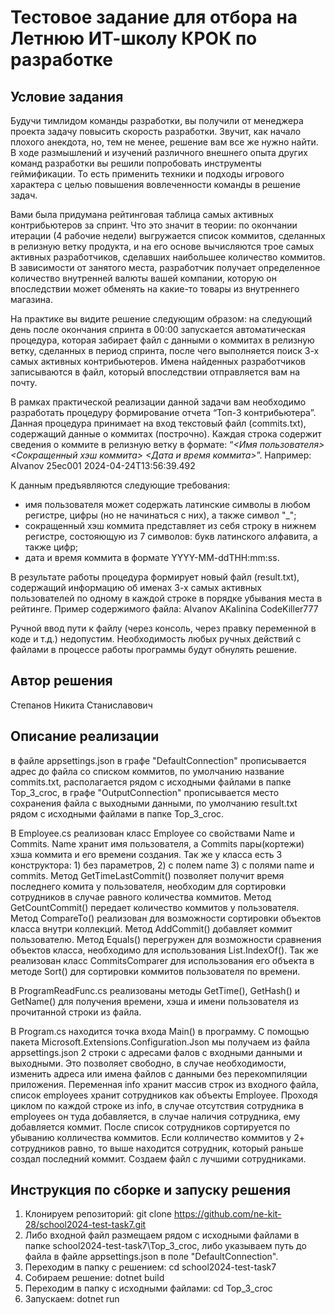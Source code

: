# Тестовое задание для отбора на Летнюю ИТ-школу КРОК по разработке

## Условие задания
Будучи тимлидом команды разработки, вы получили от менеджера проекта задачу повысить скорость разработки. Звучит, как начало плохого анекдота, но, тем не менее, решение вам все же нужно найти. В ходе размышлений и изучений различного внешнего опыта других команд разработки вы решили попробовать инструменты геймификации. То есть применить техники и подходы игрового характера с целью повышения вовлеченности команды в решение задач.

Вами была придумана рейтинговая таблица самых активных контрибьютеров за спринт. Что это значит в теории: по окончании итерации (4 рабочие недели) выгружается список коммитов, сделанных в релизную ветку продукта, и на его основе вычисляются трое самых активных разработчиков, сделавших наибольшее количество коммитов. В зависимости от занятого места, разработчик получает определенное количество внутренней валюты вашей компании, которую он впоследствии может обменять на какие-то товары из внутреннего магазина.

На практике вы видите решение следующим образом: на следующий день после окончания спринта в 00:00 запускается автоматическая процедура, которая забирает файл с данными о коммитах в релизную ветку, сделанных в период спринта, после чего выполняется поиск 3-х самых активных контрибьютеров. Имена найденных разработчиков записываются в файл, который впоследствии отправляется вам на почту.

В рамках практической реализации данной задачи вам необходимо разработать процедуру формирование отчета “Топ-3 контрибьютера”. Данная процедура принимает на вход текстовый файл (commits.txt), содержащий данные о коммитах (построчно). Каждая строка содержит сведения о коммите в релизную ветку в формате: “_<Имя пользователя> <Сокращенный хэш коммита> <Дата и время коммита>_”.
Например: AIvanov 25ec001 2024-04-24T13:56:39.492

К данным предъявляются следующие требования:
- имя пользователя может содержать латинские символы в любом регистре, цифры (но не начинаться с них), а также символ "_";
- сокращенный хэш коммита представляет из себя строку в нижнем регистре, состояющую из 7 символов: букв латинского алфавита, а также цифр;
- дата и время коммита в формате YYYY-MM-ddTHH:mm:ss.

В результате работы процедура формирует новый файл (result.txt), содержащий информацию об именах 3-х самых активных пользователей по одному в каждой строке в порядке убывания места в рейтинге. Пример содержимого файла:
AIvanov
AKalinina
CodeKiller777

Ручной ввод пути к файлу (через консоль, через правку переменной в коде и т.д.) недопустим. Необходимость любых ручных действий с файлами в процессе работы программы будут обнулять решение.

## Автор решения
Степанов Никита Станиславович

## Описание реализации
в файле appsettings.json в графе "DefaultConnection" прописывается адрес до файла со списком коммитов, по умолчанию название commits.txt, располагается рядом с исходными файлами в папке Top_3_croc, в графе "OutputConnection" прописывается место сохранения файла с выходными данными, по умолчанию result.txt рядом с исходными файлами в папке Top_3_croc.

В Employee.cs реализован класс Employee со свойствами Name и Commits. Name хранит имя пользователя, а Commits пары(кортежи) хэша коммита и его времени создания. Так же у класса есть 3 конструктора: 1) без параметров, 2) с полем name 3) с полями name и commits. 
Метод GetTimeLastCommit() позволяет получит время последнего комита у пользователя, необходим для сортировки сотрудников в случае равного количества коммитов. 
Метод GetCountCommit() передает количество коммитов у пользователя.
Метод CompareTo() реализован для возможности сортировки объектов класса внутри коллекций.
Метод AddCommit() добавляет коммит пользователю.
Метод Equals() перегружен для возможности сравнения объектов класса, необходимо для использования List.IndexOf().
Так же реализован класс CommitsComparer для использования его объекта в методе Sort() для сортировки коммитов пользователя по времени.

В ProgramReadFunc.cs реализованы методы GetTime(), GetHash() и GetName() для получения времени, хэша и имени пользователя из прочитанной строки из файла.

В Program.cs находится точка входа Main() в программу. С помощью пакета Microsoft.Extensions.Configuration.Json мы получаем из файла appsettings.json 2 строки с адресами фалов с входными данными и выходными. Это позволяет свободно, в случае необходимости, изменить адреса или имена файлов с данными без перекомпиляции приложения.
Переменная info хранит массив строк из входного файла, список employees хранит сотрудников как объекты Employee. Проходя циклом по каждой строке из info, в случае отсутствия сотрудника в employees он туда добавляется, в случае наличия сотрудника, ему добавляется коммит. После список сотрудников сортируется по убыванию колличества коммитов. Если колличество коммитов у 2+ сотрудников равно, то выше находится сотрудник, который раньше создал последний коммит.
Создаем файл с лучшими сотрудниками.

## Инструкция по сборке и запуску решения
1) Клонируем репозиторий: git clone https://github.com/ne-kit-28/school2024-test-task7.git
2) Либо входной файл размещаем рядом с исходными файлами в папке school2024-test-task7\Top_3_croc, либо указываем путь до файла в файле appsettings.json в поле "DefaultConnection".
3) Переходим в папку с решением: cd school2024-test-task7
4) Собираем решение: dotnet build
5) Переходим в папку с исходными файлами: cd Top_3_croc
6) Запускаем: dotnet run